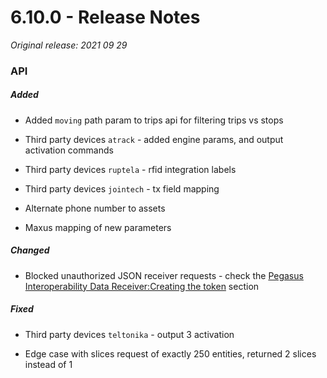 # 6.10.0 - Release Notes
*Original release: 2021 09 29*

### API

##### Added

- Added `moving` path param to trips api for filtering trips vs stops

- Third party devices `atrack` - added engine params, and output activation commands

- Third party devices `ruptela` - rfid integration labels

- Third party devices `jointech` - tx field mapping

- Alternate phone number to assets

- Maxus mapping of new parameters

##### Changed

- Blocked unauthorized JSON receiver requests - check the [Pegasus Interoperability Data Receiver:Creating the token](https://support.digitalcomtech.com/pegasus/admin-guide-en/#receiving-data-from-other-platforms) section

##### Fixed

- Third party devices `teltonika` - output 3 activation

- Edge case with slices request of exactly 250 entities, returned 2 slices instead of 1

